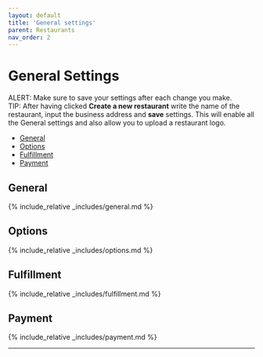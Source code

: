 ```yaml
---
layout: default
title: 'General settings'
parent: Restaurants
nav_order: 2
---
```


# General Settings

<span class="badge badge-warning">ALERT:</span><span> Make sure to save your settings after each change you make.</span><br>
<span class="badge badge-info">TIP:</span><span> After having clicked **Create a new restaurant** write the name of the restaurant, input the business address and <strong>save</strong> settings. This will enable all the General settings and also allow you to upload a restaurant logo.</span>

- [General](#general)
- [Options](#options)
- [Fulfillment](#fulfillment)
- [Payment](#payment)

## General 

{% include_relative _includes/general.md %}

## Options

{% include_relative _includes/options.md %}

## Fulfillment

{% include_relative _includes/fulfillment.md %}

## Payment

{% include_relative _includes/payment.md %}

---